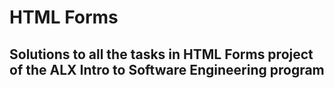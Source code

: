 # HTML Forms

## Solutions to all the tasks in HTML Forms project of the ALX Intro to Software Engineering program 